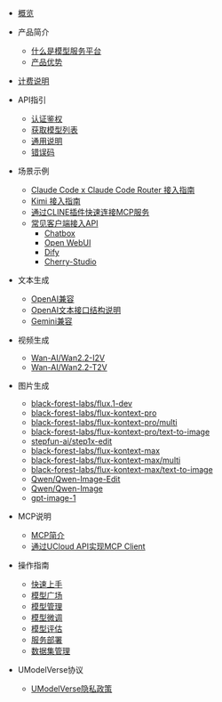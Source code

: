 * [概览](/modelverse/README.md)
* 产品简介
   * [什么是模型服务平台](/modelverse/introduction/introduction.md)
   * [产品优势](/modelverse/introduction/advantages.md)

* [计费说明](/modelverse/price.md)

* API指引
   * [认证鉴权](/modelverse/api_doc/certificate.md)
   * [获取模型列表](/modelverse/api_doc/models.md)
   * [通用说明](/modelverse/api_doc/chat.md)
   * [错误码](/modelverse/api_doc/error-code.md)
* 场景示例   
   * [Claude Code x Claude Code Router 接入指南](/modelverse/scenario/claudecodeccr.md)
   * [Kimi 接入指南](/modelverse/scenario/claudecodekimi.md)
   * [通过CLINE插件快速连接MCP服务](/modelverse/mcp/MCPServer.md)
   * [常见客户端接入API](/modelverse/scenario/index.md)
     * [Chatbox](/modelverse/scenario/chatbox.md)
     * [Open WebUI](/modelverse/scenario/open-webui.md)
     * [Dify](/modelverse/scenario/dify.md)
     * [Cherry-Studio](/modelverse/scenario/cherry-studio.md)
* 文本生成
  * [OpenAI兼容](/modelverse/text_api/openai_compatible.md)
  * [OpenAI文本接口结构说明](/modelverse/text_api/struct.md)
  * [Gemini兼容](/modelverse/text_api/gemini_compatible.md)
* 视频生成
   * [Wan-AI/Wan2.2-I2V](/modelverse/video_api/Wan-AI-Wan2.2-I2V.md)
   * [Wan-AI/Wan2.2-T2V](/modelverse/video_api/Wan-AI-Wan2.2-T2V.md)
* 图片生成
  * [black-forest-labs/flux.1-dev](/modelverse/image_api/black-forest-labs-flux.1-dev.md)
  * [black-forest-labs/flux-kontext-pro](/modelverse/image_api/black-forest-labs-flux-kontext-pro.md)
  * [black-forest-labs/flux-kontext-pro/multi](/modelverse/image_api/black-forest-labs-flux-kontext-pro-multi.md)
  * [black-forest-labs/flux-kontext-pro/text-to-image](/modelverse/image_api/black-forest-labs-flux-kontext-pro-text-to-image.md)
  * [stepfun-ai/step1x-edit](/modelverse/image_api/stepfun-ai-step1x-edit.md)
  * [black-forest-labs/flux-kontext-max](/modelverse/image_api/black-forest-labs-flux-kontext-max.md)
  * [black-forest-labs/flux-kontext-max/multi](/modelverse/image_api/black-forest-labs-flux-kontext-max-multi.md)
  * [black-forest-labs/flux-kontext-max/text-to-image](/modelverse/image_api/black-forest-labs-flux-kontext-max-text-to-image.md)
  * [Qwen/Qwen-Image-Edit](/modelverse/image_api/Qwen-Qwen-Image-Edit.md)
  * [Qwen/Qwen-Image](/modelverse/image_api/Qwen-Qwen-Image.md)
  * [gpt-image-1](/modelverse/image_api/gpt-image-1.md)
* MCP说明
   * [MCP简介](/modelverse/mcp/mcpgeneral.md)
   * [通过UCloud API实现MCP Client](/modelverse/mcp/MCPClient.md)
* 操作指南
   * [快速上手](/modelverse/briefguide.md)
   * [模型广场](/modelverse/guide/model-marketplace.md)
   * [模型管理](/modelverse/guide/model-manage.md)
   * [模型微调](/modelverse/guide/model-finetuning.md)
   * [模型评估](/modelverse/guide/model-evaluation.md)
   * [服务部署](/modelverse/guide/service-manage.md)
   * [数据集管理](/modelverse/guide/dataset-manage.md)
* UModelVerse协议
   * [UModelVerse隐私政策](/modelverse/private.md)

